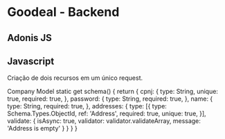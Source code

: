 # Goodeal - Backend

## Adonis JS
## Javascript


Criação de dois recursos em um único request.

Company Model
static get schema() {
    return {
      cpnj: {
        type: String,
        unique: true,
        required: true,
      },
      password: {
        type: String,
        required: true,
      },
      name: {
        type: String,
        required: true,
      },
      addresses: {
        type: [{
          type: Schema.Types.ObjectId,
          ref: 'Address',
          required: true,
          unique: true,
        }],
        validate: {
          isAsync: true,
          validator: validator.validateArray,
          message: 'Address is empty'
        }
      }
    }
}